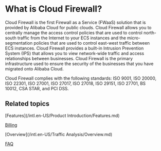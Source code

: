 # What is Cloud Firewall?

Cloud Firewall is the first Firewall as a Service \(FWaaS\) solution that is provided by Alibaba Cloud for public clouds. Cloud Firewall allows you to centrally manage the access control policies that are used to control north-south traffic from the Internet to your ECS instances and the micro-segmentation policies that are used to control east-west traffic between ECS instances. Cloud Firewall provides a built-in Intrusion Prevention System \(IPS\) that allows you to view network-wide traffic and access relationships between businesses. Cloud Firewall is the primary infrastructure used to ensure the security of the businesses that you have migrated onto Alibaba Cloud.

Cloud Firewall complies with the following standards: ISO 9001, ISO 20000, ISO 22301, ISO 27001, ISO 27017, ISO 27018, ISO 29151, ISO 27701, BS 10012, CSA STAR, and PCI DSS.

## Related topics

[Features](/intl.en-US/Product Introduction/Features.md)

[Billing](/intl.en-US/Pricing/Billing.md)

[Overview](/intl.en-US/Traffic Analysis/Overview.md)

[FAQ](/intl.en-US/FAQ/FAQ.md)

